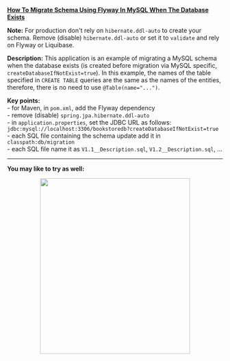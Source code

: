 
**[How To Migrate Schema Using Flyway In MySQL When The Database Exists](https://github.com/AnghelLeonard/Hibernate-SpringBoot/tree/master/HibernateSpringBootFlywayMySQLQuick)**

**Note:** For production don't rely on `hibernate.ddl-auto` to create your schema. Remove (disable) `hibernate.ddl-auto` or set it to `validate` and rely on Flyway or Liquibase.

**Description:** This application is an example of migrating a MySQL schema when the database exists (is created before migration via MySQL specific, `createDatabaseIfNotExist=true`). In this example, the names of the table specified in `CREATE TABLE` queries are the same as the names of the entities, therefore, there is no need to use `@Table(name="...")`.

**Key points:**\
     - for Maven, in `pom.xml`, add the Flyway dependency\
     - remove (disable) `spring.jpa.hibernate.ddl-auto`\
     - in `application.properties`, set the JDBC URL as follows: `jdbc:mysql://localhost:3306/bookstoredb?createDatabaseIfNotExist=true`\
     - each SQL file containing the schema update add it in `classpath:db/migration`\
     - each SQL file name it as `V1.1__Description.sql`, `V1.2__Description.sql`, ...

-------------------------------

**You may like to try as well:**
<a href="https://leanpub.com/java-persistence-performance-illustrated-guide"><p align="center"><img src="https://github.com/AnghelLeonard/Hibernate-SpringBoot/blob/master/Java%20Persistence%20Performance%20Illustrated%20Guide.jpg" height="410" width="350"/></p></a>
